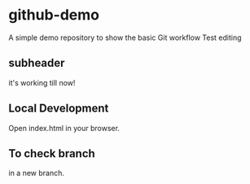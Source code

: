 # github-demo
A simple demo repository to show the basic Git workflow 
Test editing

## subheader
it's working till now!

## Local Development 
Open index.html in your browser. 

## To check branch 
in a new branch. 